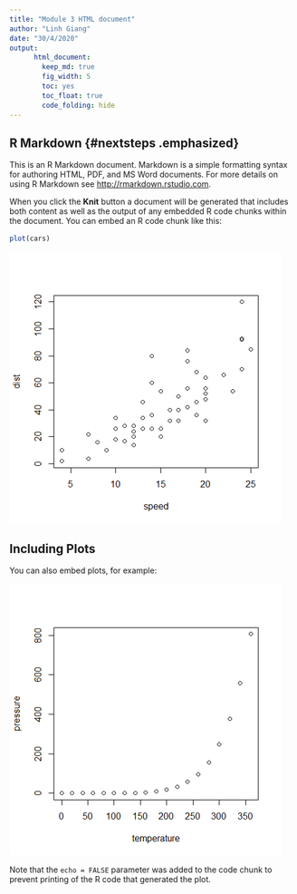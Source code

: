 ```yaml
---
title: "Module 3 HTML document"
author: "Linh Giang"
date: "30/4/2020"
output: 
      html_document: 
        keep_md: true
        fig_width: 5
        toc: yes
        toc_float: true
        code_folding: hide
---
```




## R Markdown {#nextsteps .emphasized}

This is an R Markdown document. Markdown is a simple formatting syntax for authoring HTML, PDF, and MS Word documents. For more details on using R Markdown see <http://rmarkdown.rstudio.com>.

When you click the **Knit** button a document will be generated that includes both content as well as the output of any embedded R code chunks within the document. You can embed an R code chunk like this:


```r
plot(cars)
```

![](index_Rmd_files/figure-html/cars-1.png)<!-- -->

## Including Plots

You can also embed plots, for example:

![](index_Rmd_files/figure-html/pressure-1.png)<!-- -->

Note that the `echo = FALSE` parameter was added to the code chunk to prevent printing of the R code that generated the plot.
